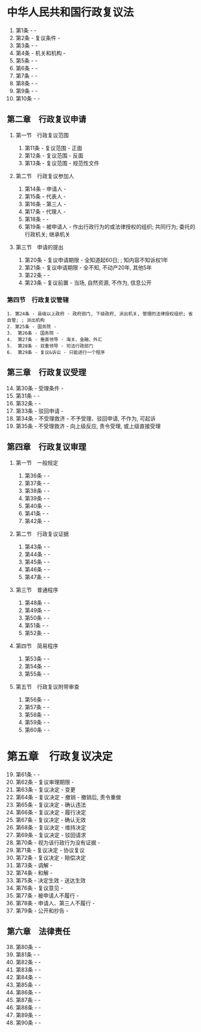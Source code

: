 # 中华人民共和国行政复议法

1. 第1条 -  - 
1. 第2条 - 复议条件 - 
1. 第3条 -  - 
1. 第4条 - 机关和机构 - 
1. 第5条 -  - 
1. 第6条 -  - 
1. 第7条 -  - 
1. 第8条 -  - 
1. 第9条 -  - 
1. 第10条 -  - 

## 第二章　行政复议申请

1. 第一节　行政复议范围

    1. 第11条 - 复议范围 - 正面 
    2. 第12条 - 复议范围 - 反面
    3. 第13条 - 复议范围 - 规范性文件

2. 第二节　行政复议参加人

    1. 第14条 - 申请人 - 
    2. 第15条 - 代表人 - 
    3. 第16条 - 第三人 - 
    4. 第17条 - 代理人 - 
    5. 第18条 -  - 
    6. 第19条 - 被申请人 - 作出行政行为的或法律授权的组织; 共同行为; 委托的行政机关; 继承机关

3. 第三节　申请的提出

    1. 第20条 - 复议申请期限 - 全知道起60日; ; 知内容不知诉权1年
    2. 第21条 - 复议申请期限 - 全不知, 不动产20年, 其他5年
    3. 第22条 -  - 
    4. 第23条 - 复议前置 - 当场, 自然资源, 不作为, 信息公开

### 第四节　行政复议管辖

    1. 第24条 - 县级以上政府 - 政府部门, 下级政府, 派出机关, 管理的法律授权组织; 省自管; ; 派出机构
    2. 第25条 - 国务院 - 
    3.  第26条 - 国务院 - 
    4.  第27条 - 垂直领导 - 海关、金融、外汇
    5.  第28条 - 双重领导 - 司法行政部门
    6.  第29条 - 复议&诉讼 - 只能进行一个程序 

## 第三章　行政复议受理

14. 第30条 - 受理条件 - 
15. 第31条 -  - 
16. 第32条 -  - 
17. 第33条 - 驳回申请 - 
18. 第34条 - 不受理救济 - 不予受理、驳回申请, 不作为, 可起诉
19. 第35条 - 不受理救济 - 向上级反应, 责令受理, 或上级直接受理

## 第四章　行政复议审理
1. 第一节　一般规定

    1.  第36条 -  - 
    2.  第37条 -  - 
    3.  第38条 -  - 
    4.  第39条 -  - 
    5.  第40条 -  - 
    6.  第41条 -  - 
    7.  第42条 -  - 
1. 第二节　行政复议证据

    1.  第43条 -  - 
    2.  第44条 -  - 
    3.  第45条 -  - 
    4.  第46条 -  - 
    5.  第47条 -  - 

2. 第三节　普通程序

    1.  第48条 -  - 
    2.  第49条 -  - 
    3.  第50条 -  - 
    4.  第51条 -  - 
    5.  第52条 -  - 

3. 第四节　简易程序

    1.  第53条 -  - 
    2.  第54条 -  - 
    3.  第55条 -  - 

5. 第五节　行政复议附带审查

    1.  第56条 -  - 
    2.  第57条 -  - 
    3.  第58条 -  - 
    4.  第59条 -  - 
    5.  第60条 -  - 

# 第五章　行政复议决定

19. 第61条 -  - 
20. 第62条 - 复议审理期限 - 
21. 第63条 - 复议决定 - 变更
22. 第64条 - 复议决定 - 撤销 - 撤销后, 责令重做
23. 第65条 - 复议决定 - 确认违法
24. 第66条 - 复议决定 - 履行决定
25. 第67条 - 复议决定 - 确认无效
26. 第68条 - 复议决定 - 维持决定
27. 第69条 - 复议决定 - 驳回请求
28. 第70条 - 视为该行政行为没有证据 - 
29. 第71条 - 复议决定 - 协议复议
30. 第72条 - 复议决定 - 赔偿决定
31. 第73条 - 调解 -  
32. 第74条 - 和解 -
33. 第75条 - 决定生效 - 送达生效
34. 第76条 - 复议意见 - 
35. 第77条 - 被申请人不履行 - 
36. 第78条 - 申请人、第三人不履行 - 
37. 第79条 - 公开和抄告 - 

## 第六章　法律责任

38. 第80条 -  - 
39. 第81条 -  - 
40. 第82条 -  - 
41. 第83条 -  - 
42. 第84条 -  - 
43. 第85条 -  - 
44. 第86条 -  - 
45. 第87条 -  - 
46. 第88条 -  - 
47. 第89条 -  - 
48. 第90条 -  - 